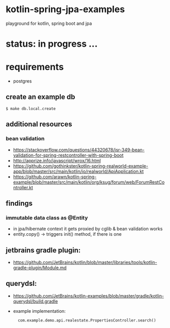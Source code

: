 # kotlin-spring-jpa-examples
playground for kotlin, spring boot and jpa

# status: in progress ...


# requirements

- postgres

## create an example db
    $ make db.local.create 
    
    
## additional resources

### bean validation

- https://stackoverflow.com/questions/44320678/jsr-349-bean-validation-for-spring-restcontroller-with-spring-boot
- http://apprize.info/javascript/wrox/16.html
- https://github.com/gothinkster/kotlin-spring-realworld-example-app/blob/master/src/main/kotlin/io/realworld/ApiApplication.kt
- https://github.com/arawn/kotlin-spring-example/blob/master/src/main/kotlin/org/ksug/forum/web/ForumRestController.kt


## findings

### immutable data class as @Entity
- in jpa/hibernate context it gets proxied by cglib & bean validation works
- entity.copy() -> triggers init() method, if there is one


## jetbrains gradle plugin:

- https://github.com/JetBrains/kotlin/blob/master/libraries/tools/kotlin-gradle-plugin/Module.md

## querydsl: 

- https://github.com/JetBrains/kotlin-examples/blob/master/gradle/kotlin-querydsl/build.gradle

- example implementation: 

        com.example.demo.api.realestate.PropertiesController.search()
    
    